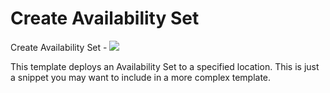 # Create Availability Set

Create Availability Set  - <a href="https://portal.azure.com/#create/Microsoft.Template/uri/https%3A%2F%2Fraw.githubusercontent.com%2FDrewm3%2Fazure-quickstart-templates%2Fmaster%2F101-create-availability-set%2Fazuredeploy.json" target="_blank">
    <img src="http://azuredeploy.net/deploybutton.png"/>
</a>

This template deploys an Availability Set to a specified location. This is just a snippet you may want to include in a more complex template.